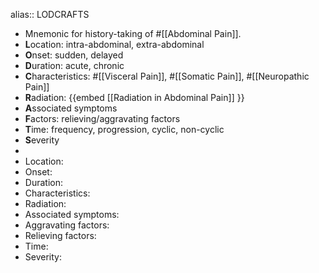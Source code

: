 alias:: LODCRAFTS

- Mnemonic for history-taking of #[[Abdominal Pain]].
- **L**ocation: intra-abdominal, extra-abdominal
- **O**nset: sudden, delayed
- **D**uration: acute, chronic
- **C**haracteristics: #[[Visceral Pain]], #[[Somatic Pain]], #[[Neuropathic Pain]]
- **R**adiation: {{embed [[Radiation in Abdominal Pain]] }}
- **A**ssociated symptoms
- **F**actors: relieving/aggravating factors
- **T**ime: frequency, progression, cyclic, non-cyclic
- **S**everity
-
- Location:
- Onset:
- Duration:
- Characteristics:
- Radiation:
- Associated symptoms:
- Aggravating factors:
- Relieving factors:
- Time:
- Severity: